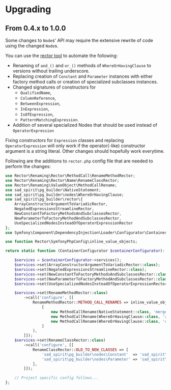 # Upgrading

## From 0.4.x to 1.0.0

Some changes to `Node`s' API may require the extensive rewrite of code using the changed `Node`s.

You can use the [rector tool] to automate the following:
 * Renaming of `and_()` and `or_()` methods of `WhereOrHavingClause` to versions without trailing underscore.
 * Replacing creation of `Constant` and `Parameter` instances with either factory method calls or creation of specialized subclasses instances.
 * Changed signatures of constructors for 
    * `QualifiedName`,
    * `ColumnReference`,
    * `BetweenExpression`,
    * `InExpression`,
    * `IsOfExpression`,
    * `PatternMatchingExpression`.
 * Addition of several specialized Nodes that should be used instead of `OperatorExpression`

Fixing constructors for `Expression` classes and replacing `OperatorExpression` will only work if the operator(-like) 
constructor argument is a string literal. Other changes should hopefully work everytime.

Following are the additions to `rector.php` config file that are needed to perform the changes:

```PHP
use Rector\Renaming\Rector\MethodCall\RenameMethodRector;
use Rector\Renaming\Rector\Name\RenameClassRector;
use Rector\Renaming\ValueObject\MethodCallRename;
use sad_spirit\pg_builder\NativeStatement;
use sad_spirit\pg_builder\nodes\WhereOrHavingClause;
use sad_spirit\pg_builder\rector\{
    ArrayConstructorArgumentToVariadicRector,
    NegatedExpressionsStreamlineRector,
    NewConstantToFactoryMethodsAndSubclassesRector,
    NewParameterToFactoryMethodAndSubclassesRector,
    UseSpecializedNodesInsteadOfOperatorExpressionRector
};
use Symfony\Component\DependencyInjection\Loader\Configurator\ContainerConfigurator;

use function Rector\SymfonyPhpConfig\inline_value_objects;

return static function (ContainerConfigurator $containerConfigurator): void {

    $services = $containerConfigurator->services();
    $services->set(ArrayConstructorArgumentToVariadicRector::class);
    $services->set(NegatedExpressionsStreamlineRector::class);
    $services->set(NewConstantToFactoryMethodsAndSubclassesRector::class);
    $services->set(NewParameterToFactoryMethodAndSubclassesRector::class);
    $services->set(UseSpecializedNodesInsteadOfOperatorExpressionRector::class);

    $services->set(RenameMethodRector::class)
        ->call('configure', [[
            RenameMethodRector::METHOD_CALL_RENAMES => inline_value_objects(
                [
                    new MethodCallRename(NativeStatement::class, 'mergeInputTypes', 'mergeParameterTypes'),
                    new MethodCallRename(WhereOrHavingClause::class, 'and_', 'and'),
                    new MethodCallRename(WhereOrHavingClause::class, 'or_', 'or'),
                ]
            ),
        ]]);
    $services->set(RenameClassRector::class)
        ->call('configure', [[
            RenameClassRector::OLD_TO_NEW_CLASSES => [
                'sad_spirit\pg_builder\nodes\Constant'  => 'sad_spirit\pg_builder\nodes\expressions\Constant',
                'sad_spirit\pg_builder\nodes\Parameter' => 'sad_spirit\pg_builder\nodes\expressions\Parameter',
            ],
        ]]);

    // Project specific config follows...
};
```

[rector tool]: https://getrector.org/